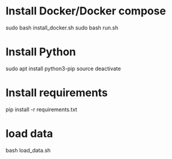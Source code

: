# Install Docker/Docker compose
sudo bash install_docker.sh
sudo bash run.sh

# Install Python
sudo apt install python3-pip
source deactivate

# Install requirements
pip install -r requirements.txt

# load data
bash load_data.sh
